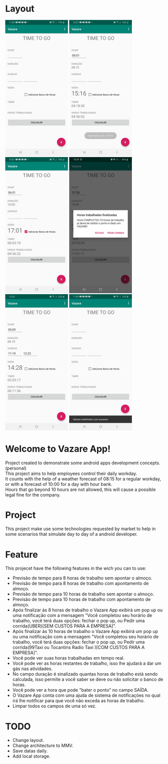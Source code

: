 # Layout
<img src="screenshot/vazare-home.jpg" width="200"> <img src="screenshot/vazare-hour-enter-8hour.jpg" width="200"> <img src="screenshot/vazare-hour-enter-10hour.jpg" width="200"> <img src="screenshot/vazare-10hours-completed.jpg" width="200"> <img src="screenshot/vazare-forecast-8hour.jpg" width="200"> <img src="screenshot/vazare-clear.jpg" width="200">

# Welcome to Vazare App!
Project created to demonstrate some android apps development concepts. (personal)</br>
This project aims to help employees control their daily workday.</br>
It counts with the help of a weather forecast of 08:15 for a regular workday, or with a forecast of 10:00 for a day with hour bank.</br>
Hours that go beyond 10 hours are not allowed, this will cause a possible legal fine for the company.</br>

# Project
This project make use some technologies requested by market to help in some scenarios that simulate day to day of a android developer.

# Feature
This projecet have the following features in the wich you can to use:
- Previsão de tempo para 8 horas de trabalho sem apontar o almoço.
- Previsão de tempo para 8 horas de trabalho com apontamento  de almoço.
- Previsão de tempo para 10 horas de trabalho sem apontar o almoço.
- Previsão de tempo para 10 horas de trabalho com apontamento de almoço.
- Após finalizar às 8 horas de trabalho o Vazare App exibirá um pop up ou uma notificação com a mensagem "Você completou seu horário de trabalho, você terá duas opções: fechar o pop up, ou Pedir uma corrida(UBER)[SEM CUSTOS PARA A EMPRESA]".
- Após finalizar às 10 horas de trabalho o Vazare App exibirá um pop up ou uma notificação com a mensagem "Você completou seu horário de trabalho, você terá duas opções: fechar o pop up, ou Pedir uma corrida(99Taxi ou  Tocantins Radio Taxi )[COM CUSTOS PARA A EMPRESA]".
- Você pode ver suas horas trabalhadas em tempo real.
- Você pode ver as horas restantes de trabalho, isso lhe ajudará a dar um gás nas atividades.
- No campo duração é sinalizado quantas horas de trabalho está sendo calculada, isso permite a você saber se deve ou não solicitar o banco de horas.
- Você pode ver a hora que pode "bater o ponto" no campo SAÍDA.
- O Vazare App conta com uma ajuda de sistema de notificações no qual irá lhe notificar para que você não exceda as horas de trabalho.
- Limpar todos os campos de uma só vez.

# TODO
- Change layout.
- Change architecture to MMV.
- Save datas daily.
- Add local storage.